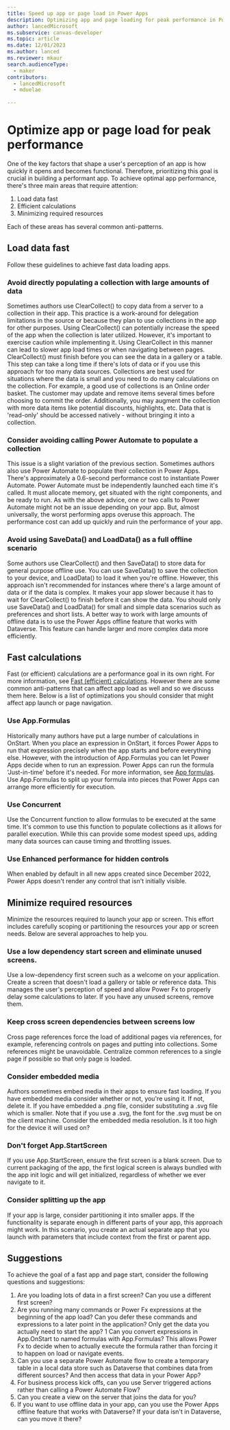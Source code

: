 ```yaml
---
title: Speed up app or page load in Power Apps  
description: Optimizing app and page loading for peak performance in Power Apps.
author: lancedMicrosoft
ms.subservice: canvas-developer
ms.topic: article
ms.date: 12/01/2023
ms.author: lanced
ms.reviewer: mkaur
search.audienceType:
  - maker
contributors:
  - lancedMicrosoft
  - mduelae
  
---
```

# Optimize app or page load for peak performance

One of the key factors that shape a user's perception of an app is how quickly it opens and becomes functional. Therefore, prioritizing this goal is crucial in building a performant app. To achieve optimal app performance, there's three main areas that require attention:

1. Load data fast
2. Efficient calculations
3. Minimizing required resources

Each of these areas has several common anti-patterns.

## Load data fast

Follow these guidelines to achieve fast data loading apps.

### Avoid directly populating a collection with large amounts of data
Sometimes authors use ClearCollect() to copy data from a server to a collection in their app. This practice is a work-around for delegation limitations in the source or because they plan to use collections in the app for other purposes. Using ClearCollect() can potentially increase the speed of the app when the collection is later utilized. However, it's important to exercise caution while implementing it. Using ClearCollect in this manner can lead to slower app load times or when navigating between pages. ClearCollect() must finish before you can see the data in a gallery or a table. This step can take a long time if there's lots of data or if you use this approach for too many data sources. Collections are best used for situations where the data is small and you need to do many calculations on the collection. For example, a good use of collections is an Online order basket. The customer may update and remove items several times before choosing to commit the order.  Additionally, you may augment the collection with more data items like potential discounts, highlights, etc. Data that is 'read-only' should be accessed natively - without bringing it into a collection.

### Consider avoiding calling Power Automate to populate a collection
This issue is a slight variation of the previous section. Sometimes authors also use Power Automate to populate their collection in Power Apps. There's approximately a 0.6-second performance cost to instantiate Power Automate. Power Automate must be independently launched each time it's called. It must allocate memory, get situated with the right components, and be ready to run.  As with the above advice, one or two calls to Power Automate might not be an issue depending on your app. But, almost universally, the worst performing apps overuse this approach. The performance cost can add up quickly and ruin the performance of your app.

### Avoid using SaveData() and LoadData() as a full offline scenario
Some authors use ClearCollect() and then SaveData() to store data for general purpose offline use. You can use SaveData() to save the collection to your device, and LoadData() to load it when you're offline. However, this approach isn't recommended for instances where there's a large amount of data or if the data is complex. It makes your app slower because it has to wait for ClearCollect() to finish before it can show the data. You should only use SaveData() and LoadData() for small and simple data scenarios such as preferences and short lists. A better way to work with large amounts of offline data is to use the Power Apps offline feature that works with Dataverse. This feature can handle larger and more complex data more efficiently.

## Fast calculations
Fast (or efficient) calculations are a performance goal in its own right. For more information, see [Fast (efficient) calculations](efficient-calculations.md). However there are some common anti-patterns that can affect app load as well and so we discuss them here. Below is a list of  optimizations you should consider that might affect app launch or page navigation.

### Use App.Formulas
Historically many authors have put a large number of calculations in OnStart. When you place an expression in OnStart, it forces Power Apps to run that expression precisely when the app starts and before everything else. However, with the introduction of App.Formulas you can let Power Apps decide when to run an expression. Power Apps can run the formula 'Just-in-time' before it's needed. For more information, see [App formulas](/power-platform/power-fx/reference/object-app). Use App.Formulas to split up your formula into pieces that Power Apps can arrange more efficiently for execution. 

### Use Concurrent
Use the Concurrent function to allow formulas to be executed at the same time. It's common to use this function to populate collections as it allows for parallel execution. While this can provide some modest speed ups, adding many data sources can cause timing and throttling issues.  

### Use Enhanced performance for hidden controls
When enabled by default in all new apps created since December 2022, Power Apps doesn't render any control that isn't initially visible.

## Minimize required resources
Minimize the resources required to launch your app or screen. This effort includes carefully scoping or partitioning the resources your app or screen needs. Below are several approaches to help you. 

### Use a low dependency start screen and eliminate unused screens.
Use a low-dependency first screen such as a welcome on your application. Create a screen that doesn't load a gallery or table or reference data. This manages the user's perception of speed and allow Power Fx to properly delay some calculations to later. If you have any unused screens, remove them. 

### Keep cross screen dependencies between screens low
Cross page references force the load of additional pages via references, for example, referencing controls on pages and putting into collections. Some references might be unavoidable.  Centralize common references to a single page if possible so that only page is loaded.

### Consider embedded media
Authors sometimes embed media in their apps to ensure fast loading. If you have embedded media consider whether or not, you're using it.  If not, delete it. If you have embedded a .png file, consider substituting a .svg file which is smaller. Note that if you use a .svg, the font for the .svg must be on the client machine. Consider the embedded media resolution. Is it too high for the device it will used on?

### Don't forget App.StartScreen
If you use App.StartScreen, ensure the first screen is a blank screen.  Due to current packaging of the app, the first logical screen is always bundled with the app init logic and will get initialized, regardless of whether we ever navigate to it.

### Consider splitting up the app
If your app is large, consider partitioning it into smaller apps. If the functionality is separate enough in different parts of your app, this approach might work. In this scenario, you create an actual separate app that you launch with parameters that include context from the first or parent app.  



## Suggestions
To achieve the goal of a fast app and page start, consider the following questions and suggestions:

1. Are you loading lots of data in a first screen?  Can you use a different first screen? 
1. Are you running many commands or Power Fx expressions at the beginning of the app load? Can you defer these commands and expressions to a later point in the application? Only get the data you actually need to start the app? 
1 Can you convert expressions in App.OnStart to named formulas with App.Formulas?  This allows Power Fx to decide when to actually execute the formula rather than forcing it to happen on load or navigate events. 
1. Can you use a separate Power Automate flow to create a temporary table in a local data store such as Dataverse that combines data from different sources? And then access that data in your Power App? 
1. For business process kick offs, can you use Server triggered actions rather than calling a Power Automate Flow?
1. Can you create a view on the server that joins the data for you?
1. If you want to use offline data in your app, can you use the Power Apps offline feature that works with Dataverse? If your data isn't in Dataverse, can you move it there?

 
